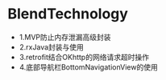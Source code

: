 # BlendTechnology
* 1.MVP防止内存泄漏高级封装
* 2.rxJava封装与使用
* 3.retrofit结合OKhttp的网络请求超时操作
* 4.底部导航栏BottomNavigationView的使用
